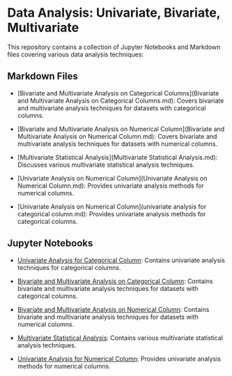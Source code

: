 # Data Analysis: Univariate, Bivariate, Multivariate

This repository contains a collection of Jupyter Notebooks and Markdown files covering various data analysis techniques:

## Markdown Files

- [Bivariate and Multivariate Analysis on Categorical Columns](Bivariate and Multivariate Analysis on Categorical Columns.md): Covers bivariate and multivariate analysis techniques for datasets with categorical columns.

- [Bivariate and Multivariate Analysis on Numerical Column](Bivariate and Multivariate Analysis on Numerical Column.md): Covers bivariate and multivariate analysis techniques for datasets with numerical columns.

- [Multivariate Statistical Analysis](Multivariate Statistical Analysis.md): Discusses various multivariate statistical analysis techniques.

- [Univariate Analysis on Numerical Column](Univariate Analysis on Numerical Column.md): Provides univariate analysis methods for numerical columns.

- [Univariate Analysis on Numerical Column](univariate analysis for categorical column.md): Provides univariate analysis methods for categorical columns.

## Jupyter Notebooks

- [Univariate Analysis for Categorical Column](univariate_analysis_for_categorical_column.ipynb): Contains univariate analysis techniques for categorical columns.

- [Bivariate and Multivariate Analysis on Categorical Column](bivariate_and_multivariate_anlaysis_on_categoical_column.ipynb): Contains bivariate and multivariate analysis techniques for datasets with categorical columns.

- [Bivariate and Multivariate Analysis on Numerical Column](bivariate_and_multivariate_anlaysis_on_numerical_column.ipynb): Contains bivariate and multivariate analysis techniques for datasets with numerical columns.

- [Multivariate Statistical Analysis](multivariate_statistical_analysis.ipynb): Contains various multivariate statistical analysis techniques.

- [Univariate Analysis for Numerical Column](univariate_analysis_for_numerical_column.ipynb): Provides univariate analysis methods for numerical columns.
